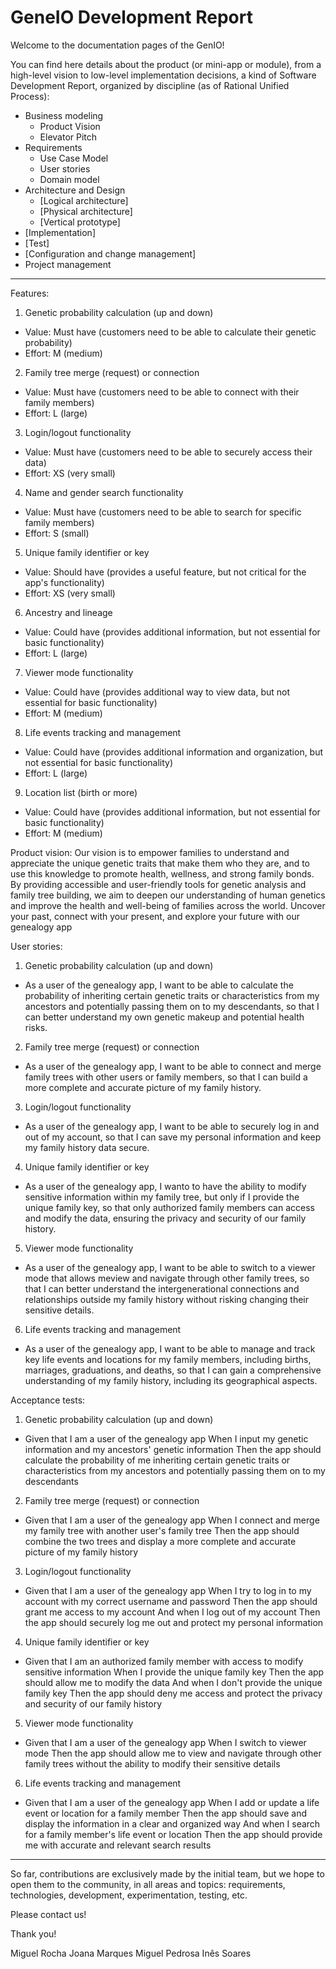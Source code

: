 # GeneIO Development Report

Welcome to the documentation pages of the GenIO!

You can find here details about the product (or mini-app or module), from a high-level vision to low-level implementation decisions, a kind of Software Development Report, organized by discipline (as of Rational Unified Process):


+ Business modeling
  - Product Vision
  - Elevator Pitch
+ Requirements
  - Use Case Model
  - User stories
  - Domain model
+ Architecture and Design
  - [Logical architecture]
  - [Physical architecture]
  - [Vertical prototype]
 + [Implementation]
 + [Test]
 + [Configuration and change management]
 + Project management

------------------------------------------------------------------------------------------------------------
Features:
1. Genetic probability calculation (up and down)
- Value: Must have (customers need to be able to calculate their genetic probability)
- Effort: M (medium)
2. Family tree merge (request) or connection
- Value: Must have (customers need to be able to connect with their family members)
- Effort: L (large)
3. Login/logout functionality
- Value: Must have (customers need to be able to securely access their data)
- Effort: XS (very small)
4. Name and gender search functionality
- Value: Must have (customers need to be able to search for specific family members)
- Effort: S (small)
5. Unique family identifier or key
- Value: Should have (provides a useful feature, but not critical for the app's functionality)
- Effort: XS (very small)
6. Ancestry and lineage
- Value: Could have (provides additional information, but not essential for basic functionality)
- Effort: L (large)
7. Viewer mode functionality
- Value: Could have (provides additional way to view data, but not essential for basic functionality)
- Effort: M (medium)
8. Life events tracking and management
- Value: Could have (provides additional information and organization, but not essential for basic functionality)
- Effort: L (large)
9. Location list (birth or more)
- Value: Could have (provides additional information, but not essential for basic functionality)
- Effort: M (medium)

Product vision:
  Our vision is to empower families to understand and appreciate the unique genetic traits that make them who they are, and to use this knowledge to promote health, wellness, and strong family bonds. By providing accessible and user-friendly tools for genetic analysis and family tree building, we aim to deepen our understanding of human genetics and improve the health and well-being of families across the world.
  Uncover your past, connect with your present, and explore your future with our genealogy app

User stories:
1.	Genetic probability calculation (up and down)
-	As a user of the genealogy app, I want to be able to calculate the probability of inheriting certain genetic traits or characteristics from my ancestors and potentially passing them on to my descendants, so that I can better understand my own genetic makeup and potential health risks.


2.	Family tree merge (request) or connection
-	As a user of the genealogy app, I want to be able to connect and merge family trees with other users or family members, so that I can build a more complete and accurate picture of my family history.



3.	Login/logout functionality
- As a user of the genealogy app, I want to be able to securely log in and out of my account, so that I can save my personal information and keep my family history data secure.



4.	Unique family identifier or key
-	As a user of the genealogy app, I  wanto to have the ability to modify sensitive information within my family tree, but only if I provide the unique family key, so that only authorized family members can access and modify the data, ensuring the privacy and security of our family history.



5.	Viewer mode functionality
-	As a user of the genealogy app, I want to be able to switch to a viewer mode that allows meview and navigate through other family trees, so that I can better understand the intergenerational connections and relationships outside my family history without risking changing their sensitive details.



6. Life events tracking and management
- As a user of the genealogy app, I want to be able to manage and track key life events and locations for my family members, including births, marriages, graduations, and deaths, so that I can gain a comprehensive understanding of my family history, including its geographical aspects. 

Acceptance tests:
1. Genetic probability calculation (up and down)
- Given that I am a user of the genealogy app
When I input my genetic information and my ancestors' genetic information
Then the app should calculate the probability of me inheriting certain genetic traits or characteristics from my ancestors and potentially passing them on to my descendants

2. Family tree merge (request) or connection
- Given that I am a user of the genealogy app
When I connect and merge my family tree with another user's family tree
Then the app should combine the two trees and display a more complete and accurate picture of my family history

3. Login/logout functionality
- Given that I am a user of the genealogy app
When I try to log in to my account with my correct username and password
Then the app should grant me access to my account
And when I log out of my account
Then the app should securely log me out and protect my personal information


4. Unique family identifier or key
- Given that I am an authorized family member with access to modify sensitive information
When I provide the unique family key
Then the app should allow me to modify the data
And when I don't provide the unique family key
Then the app should deny me access and protect the privacy and security of our family history


5. Viewer mode functionality
- Given that I am a user of the genealogy app
When I switch to viewer mode
Then the app should allow me to view and navigate through other family trees without the ability to modify their sensitive details

6.  Life events tracking and management
- Given that I am a user of the genealogy app
When I add or update a life event or location for a family member
Then the app should save and display the information in a clear and organized way
And when I search for a family member's life event or location
Then the app should provide me with accurate and relevant search results

------------------------------------------------------------------------------------------------------------------------------------

So far, contributions are exclusively made by the initial team, but we hope to open them to the community, in all areas and topics: requirements, technologies, development, experimentation, testing, etc.

Please contact us!

Thank you!

Miguel Rocha
Joana Marques
Miguel Pedrosa
Inês Soares

